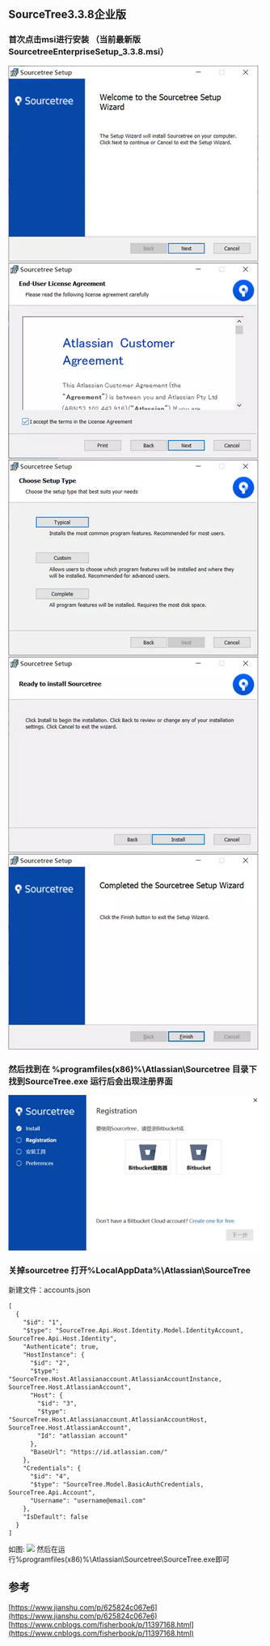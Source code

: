 ## SourceTree3.3.8企业版

### 首次点击msi进行安装 （当前最新版SourcetreeEnterpriseSetup\_3.3.8.msi）

![](/static/image/16496299-cd7cb57ba43ac72c.webp)  
![](/static/image/16496299-6798c28cc45930b3.webp)  
![](/static/image/16496299-a7378f6cbe703f9b.webp)  
![](/static/image/16496299-87506f3ae3cb1b25.webp)  
![](/static/image/16496299-cf9c5eb5cb53fb5f.webp)

### 然后找到在 %programfiles\(x86\)%\Atlassian\Sourcetree 目录下找到SourceTree.exe 运行后会出现注册界面

![](/static/image/16496299-f943b4b3c51db332.webp)

### 关掉sourcetree 打开%LocalAppData%\Atlassian\SourceTree

新建文件：accounts.json

```
[
  {
    "$id": "1",
    "$type": "SourceTree.Api.Host.Identity.Model.IdentityAccount, SourceTree.Api.Host.Identity",
    "Authenticate": true,
    "HostInstance": {
      "$id": "2",
      "$type": "SourceTree.Host.Atlassianaccount.AtlassianAccountInstance, SourceTree.Host.AtlassianAccount",
      "Host": {
        "$id": "3",
        "$type": "SourceTree.Host.Atlassianaccount.AtlassianAccountHost, SourceTree.Host.AtlassianAccount",
        "Id": "atlassian account"
      },
      "BaseUrl": "https://id.atlassian.com/"
    },
    "Credentials": {
      "$id": "4",
      "$type": "SourceTree.Model.BasicAuthCredentials, SourceTree.Api.Account",
      "Username": "username@email.com"
    },
    "IsDefault": false
  }
]
```
如图:
![](/static/image/16496299-f8e98d62abce434.webp)
然后在运行%programfiles(x86)%\Atlassian\Sourcetree\SourceTree.exe即可

## 参考

[https://www.jianshu.com/p/625824c067e6](https://www.jianshu.com/p/625824c067e6)  
[https://www.cnblogs.com/fisherbook/p/11397168.html](https://www.cnblogs.com/fisherbook/p/11397168.html)

